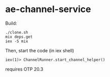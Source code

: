 # ae-channel-service

Build:

```
./clone.sh
mix deps.get
iex -S mix
```

Then, start the code (in iex shell)
```
iex(1)> ChannelRunner.start_channel_helper()
```
requires OTP 20.3 
